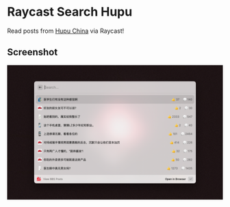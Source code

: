 # Raycast Search Hupu

Read posts from [Hupu China](https://bbs.hupu.com/all-gambia) via Raycast!

## Screenshot

![](metadata/hupu-1.png)
